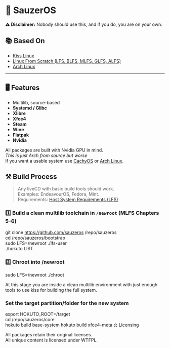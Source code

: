 # 🌌 SauzerOS

**⚠️ Disclaimer:**  Nobody should use this, and if you do, you are on your own.  

## 📚 Based On

- [Kiss Linux](https://kisslinux.github.io/)  
- [Linux From Scratch (LFS, BLFS, MLFS, GLFS, ALFS)](https://www.linuxfromscratch.org)  
- [Arch Linux](https://archlinux.org/)  

---

## 🖥 Features

- Multilib, source-based  
- **Systemd / Glibc**  
- **Xlibre**  
- **Xfce4**  
- **Steam**  
- **Wine**  
- **Flatpak**  
- **Nvidia**  

All packages are built with Nvidia GPU in mind.  
*This is just Arch from source but worse*  
If you want a usable system use [CachyOS](https://cachyos.org) or [Arch Linux](https://archlinux.org/).  

## ⚒️ Build Process

> Any liveCD with basic build tools should work.  
> Examples: EndeavourOS, Fedora, Mint.  
> Requirements: [Host System Requirements (LFS)](https://www.linuxfromscratch.org/~thomas/multilib-m32/chapter02/hostreqs.html)  

### 1️⃣ Build a clean multilib toolchain in `/newroot` (MLFS Chapters 5–6)

git clone https://github.com/sauzeros /repo/sauzeros  
cd /repo/sauzeros/bootstrap  
sudo LFS=/newroot ./lfs-user  
./hokuto LIST  

### 2️⃣ Chroot into /newroot
sudo LFS=/newroot ./chroot  

At this stage you are inside a clean multilib environment with just enough tools
to use kiss for building the full system.

### Set the target partition/folder for the new system
export HOKUTO_ROOT=/target  
cd /repo/sauzeros/core  
hokuto build base-system
hokuto build xfce4-meta
⚖️ Licensing

All packages retain their original licenses.  
All unique content is licensed under WTFPL.  
